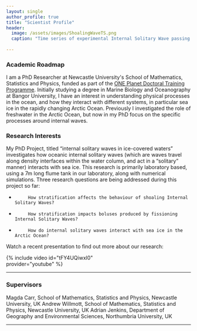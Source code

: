 ```yaml
---
layout: single
author_profile: true
title: "Scientist Profile"
header:
  image: /assets/images/ShoalingWaveTS.png
  caption: "Time series of experimental Internal Solitary Wave passing."
  
---
```


### Academic Roadmap
I am a PhD Researcher at Newcastle University's School of Mathematics, Statistics and Physics, funded as part of the [ONE Planet Doctoral Training Programme](https://research.ncl.ac.uk/one-planet/ourprogramme/). Initially studying a degree in Marine Biology and Oceanography at Bangor University, I have an interest in understanding physical processes in the ocean, and how they interact with different systems, in particular sea ice in the rapidly changing Arctic Ocean. Previously I investigated the role of freshwater in the Arctic Ocean, but now in my PhD focus on the specific processes around internal waves.

### Research Interests
My PhD Project, titled “internal solitary waves in ice-covered waters” investigates how oceanic internal solitary waves (which are waves travel along density interfaces within the water column, and act in a “solitary” manner) interacts with sea ice. This research is primarily laboratory based, using a 7m long flume tank in our laboratory, along with numerical simulations. Three research questions are being addressed during this project so far:

-          How stratification affects the behaviour of shoaling Internal Solitary Waves?

-          How stratification impacts boluses produced by fissioning Internal Solitary Waves?

-          How do internal solitary waves interact with sea ice in the Arctic Ocean?

Watch a recent presentation to find out more about our research:
<div style="width:350px; float: center">
    {% include video id="tFY4UQiwxl0" provider="youtube" %}
</div>

---
### Supervisors

Magda Carr, School of Mathematics, Statistics and Physics, Newcastle University, UK
Andrew Willmott, School of Mathematics, Statistics and Physics, Newcastle University, UK
Adrian Jenkins, Department of Geography and Environmental Sciences, Northumbria University, UK

---
